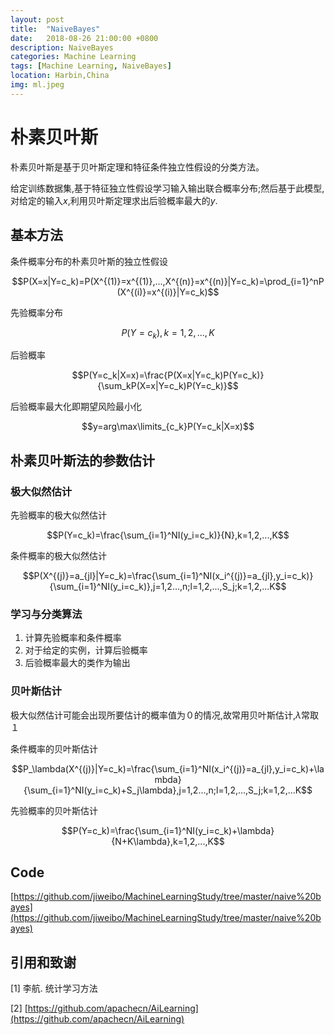 ```yaml
---
layout: post
title:  "NaiveBayes"
date:   2018-08-26 21:00:00 +0800
description: NaiveBayes 
categories: Machine Learning
tags: [Machine Learning, NaiveBayes]
location: Harbin,China
img: ml.jpeg
---
```


# 朴素贝叶斯

朴素贝叶斯是基于贝叶斯定理和特征条件独立性假设的分类方法。

给定训练数据集,基于特征独立性假设学习输入输出联合概率分布;然后基于此模型,对给定的输入$x$,利用贝叶斯定理求出后验概率最大的$y$.

## 基本方法

条件概率分布的朴素贝叶斯的独立性假设

$$P(X=x|Y=c_k)=P(X^{(1)}=x^{(1)},...,X^{(n)}=x^{(n)}|Y=c_k)=\prod_{i=1}^nP(X^{(i)}=x^{(i)}|Y=c_k)$$

先验概率分布

$$P(Y=c_k),k=1,2,...,K$$

后验概率

$$P(Y=c_k|X=x)=\frac{P(X=x|Y=c_k)P(Y=c_k)}{\sum_kP(X=x|Y=c_k)P(Y=c_k)}$$

后验概率最大化即期望风险最小化

$$y=arg\max\limits_{c_k}P(Y=c_k|X=x)$$

## 朴素贝叶斯法的参数估计

### 极大似然估计

先验概率的极大似然估计

$$P(Y=c_k)=\frac{\sum_{i=1}^NI(y_i=c_k)}{N},k=1,2,...,K$$

条件概率的极大似然估计

$$P(X^{(j)}=a_{jl}|Y=c_k)=\frac{\sum_{i=1}^NI(x_i^{(j)}=a_{jl},y_i=c_k)}{\sum_{i=1}^NI(y_i=c_k)},j=1,2...,n;l=1,2,...,S_j;k=1,2,...K$$

### 学习与分类算法

1. 计算先验概率和条件概率
2. 对于给定的实例，计算后验概率
3. 后验概率最大的类作为输出

### 贝叶斯估计

极大似然估计可能会出现所要估计的概率值为０的情况,故常用贝叶斯估计,$\lambda$常取１

条件概率的贝叶斯估计

$$P_\lambda(X^{(j)}|Y=c_k)=\frac{\sum_{i=1}^NI(x_i^{(j)}=a_{jl},y_i=c_k)+\lambda}{\sum_{i=1}^NI(y_i=c_k)+S_j\lambda},j=1,2...,n;l=1,2,...,S_j;k=1,2,...K$$

先验概率的贝叶斯估计

$$P(Y=c_k)=\frac{\sum_{i=1}^NI(y_i=c_k)+\lambda}{N+K\lambda},k=1,2,...,K$$

## Code
[https://github.com/jiweibo/MachineLearningStudy/tree/master/naive%20bayes](https://github.com/jiweibo/MachineLearningStudy/tree/master/naive%20bayes)

## 引用和致谢

[1] 李航. 统计学习方法

[2] [https://github.com/apachecn/AiLearning](https://github.com/apachecn/AiLearning)